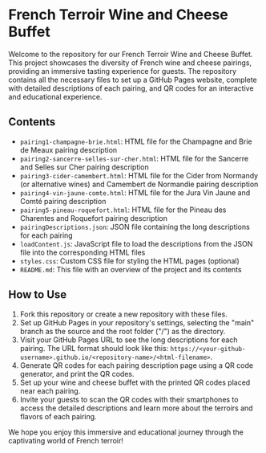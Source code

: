 # French Terroir Wine and Cheese Buffet

Welcome to the repository for our French Terroir Wine and Cheese Buffet. This project showcases the diversity of French wine and cheese pairings, providing an immersive tasting experience for guests. The repository contains all the necessary files to set up a GitHub Pages website, complete with detailed descriptions of each pairing, and QR codes for an interactive and educational experience.

## Contents

- `pairing1-champagne-brie.html`: HTML file for the Champagne and Brie de Meaux pairing description
- `pairing2-sancerre-selles-sur-cher.html`: HTML file for the Sancerre and Selles sur Cher pairing description
- `pairing3-cider-camembert.html`: HTML file for the Cider from Normandy (or alternative wines) and Camembert de Normandie pairing description
- `pairing4-vin-jaune-comte.html`: HTML file for the Jura Vin Jaune and Comté pairing description
- `pairing5-pineau-roquefort.html`: HTML file for the Pineau des Charentes and Roquefort pairing description
- `pairingDescriptions.json`: JSON file containing the long descriptions for each pairing
- `loadContent.js`: JavaScript file to load the descriptions from the JSON file into the corresponding HTML files
- `styles.css`: Custom CSS file for styling the HTML pages (optional)
- `README.md`: This file with an overview of the project and its contents

## How to Use

1. Fork this repository or create a new repository with these files.
2. Set up GitHub Pages in your repository's settings, selecting the "main" branch as the source and the root folder ("/") as the directory.
3. Visit your GitHub Pages URL to see the long descriptions for each pairing. The URL format should look like this: `https://<your-github-username>.github.io/<repository-name>/<html-filename>`.
4. Generate QR codes for each pairing description page using a QR code generator, and print the QR codes.
5. Set up your wine and cheese buffet with the printed QR codes placed near each pairing.
6. Invite your guests to scan the QR codes with their smartphones to access the detailed descriptions and learn more about the terroirs and flavors of each pairing.

We hope you enjoy this immersive and educational journey through the captivating world of French terroir!

